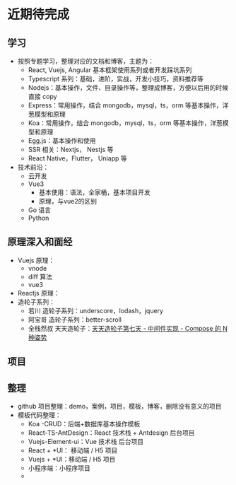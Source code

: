 # 近期待完成



## 学习

- 按照专题学习，整理对应的文档和博客，主题为：
  - React, Vuejs, Angular 基本框架使用系列或者开发踩坑系列
  - Typescript 系列：基础，进阶，实战，开发小技巧，资料推荐等
  - Nodejs：基本操作，文件、目录操作等，整理成博客，方便以后用的时候直接 copy
  - Express：常用操作，结合 mongodb，mysql，ts，orm 等基本操作，洋葱模型和原理
  - Koa：常用操作，结合 mongodb，mysql，ts，orm 等基本操作，洋葱模型和原理
  - Egg.js：基本操作和使用
  - SSR 相关：Nextjs， Nestjs 等
  - React Native，Flutter， Uniapp 等
- 技术前沿：
  - 云开发
  - Vue3
    - 基本使用：语法，全家桶，基本项目开发
    - 原理，与vue2的区别
  - Go 语言
  - Python

## 原理深入和面经

- Vuejs 原理：
  - vnode
  - diff 算法
  - vue3
- Reactjs 原理：
- 造轮子系列：
  - 若川 造轮子系列：underscore，lodash，jquery
  - 阿宝哥 造轮子系列：better-scroll
  - 全栈然叔 天天造轮子：[天天造轮子第七天 - 中间件实现 - Compose 的 N 种姿势](https://juejin.cn/post/6893338774088974343)



## 项目



## 整理

- github 项目整理：demo，案例，项目，模板，博客，删除没有意义的项目
- 模板代码整理：
  - Koa -CRUD：后端+数据库基本操作模板
  - React-TS-AntDesign：React 技术栈 + Antdesign 后台项目
  - Vuejs-Element-ui：Vue 技术栈 后台项目
  - React + *UI： 移动端 / H5 项目
  - Vuejs + *UI：移动端 / H5 项目
  - 小程序端：小程序项目
  - 

